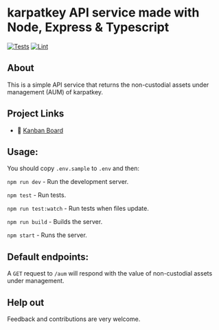 # karpatkey API service made with Node, Express & Typescript

[![Tests](https://github.com/KarpatkeyDAO/karpatkey-nc-aum-api/workflows/Tests/badge.svg)](https://github.com/KarpatkeyDAO/karpatkey-nc-aum-api/actions?query=workflow%3ATests)
[![Lint](https://github.com/KarpatkeyDAO/karpatkey-nc-aum-api/workflows/Lint/badge.svg)](https://github.com/KarpatkeyDAO/karpatkey-nc-aum-api/actions?query=workflow%3ALint)

## About
This is a simple API service that returns the non-custodial assets under management (AUM) of karpatkey.

## Project Links
- 📰 [Kanban Board](https://github.com/orgs/KarpatkeyDAO/projects/2)

## Usage:

You should copy `.env.sample` to `.env` and then:

`npm run dev` - Run the development server.

`npm test` - Run tests.

`npm run test:watch` - Run tests when files update.

`npm run build` - Builds the server.

`npm start` - Runs the server.

## Default endpoints:

A `GET` request to `/aum` will respond with the value of non-custodial assets under management.

## Help out

Feedback and contributions are very welcome.
